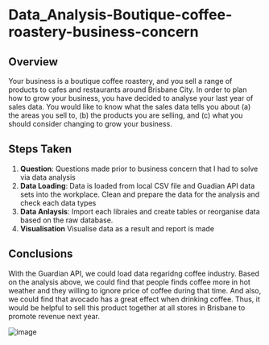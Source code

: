 # Data_Analysis-Boutique-coffee-roastery-business-concern

## Overview
Your business is a boutique coffee roastery, and you sell a range of products to cafes and restaurants around Brisbane City. In order to plan how to grow your business, you have decided to analyse your last year of sales data. You would like to know what the sales data tells you about (a) the areas you sell to, (b) the products you are selling, and (c) what you should consider changing to grow your business.

## Steps Taken
1. **Question**: Questions made prior to business concern that I had to solve via data analysis
2. **Data Loading**: Data is loaded from local CSV file and Guadian API data sets into the workplace. Clean and prepare the data for the analysis and check each data types
3. **Data Anlaysis**: Import each libraies and create tables or reorganise data based on the raw database.
4. **Visualisation** Visualise data as a result and report is made

## Conclusions
With the Guardian API, we could load data regaridng coffee industry. Based on the analysis above, we could find that people finds coffee more in hot weather and they willing to ignore price of coffee during that time. And also, we could find that avocado has a great effect when drinking coffee. Thus, it would be helpful to sell this product together at all stores in Brisbane to promote revenue next year.

![image](https://github.com/ChanwooBrianKim/Data_Analysis-Boutique-coffee-roastery-business-concern/assets/151323407/af8c2e14-e412-4560-aa7f-3ef9407cf097)


